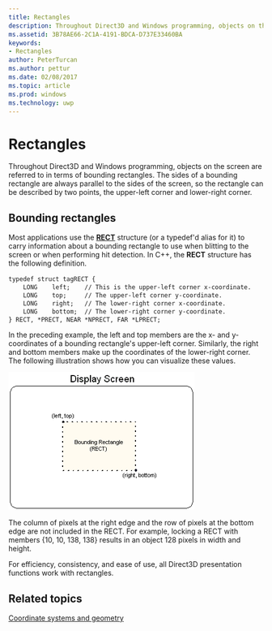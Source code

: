 ```yaml
---
title: Rectangles
description: Throughout Direct3D and Windows programming, objects on the screen are referred to in terms of bounding rectangles.
ms.assetid: 3B78AE66-2C1A-4191-BDCA-D737E33460BA
keywords:
- Rectangles
author: PeterTurcan
ms.author: pettur
ms.date: 02/08/2017
ms.topic: article
ms.prod: windows
ms.technology: uwp
---
```


# Rectangles


Throughout Direct3D and Windows programming, objects on the screen are referred to in terms of bounding rectangles. The sides of a bounding rectangle are always parallel to the sides of the screen, so the rectangle can be described by two points, the upper-left corner and lower-right corner.

## <span id="Bounding_rectangles"></span><span id="bounding_rectangles"></span><span id="BOUNDING_RECTANGLES"></span>Bounding rectangles


Most applications use the [**RECT**](https://msdn.microsoft.com/library/windows/desktop/dd162897) structure (or a typedef'd alias for it) to carry information about a bounding rectangle to use when blitting to the screen or when performing hit detection. In C++, the **RECT** structure has the following definition.

```
typedef struct tagRECT { 
    LONG    left;    // This is the upper-left corner x-coordinate.
    LONG    top;     // The upper-left corner y-coordinate.
    LONG    right;   // The lower-right corner x-coordinate.
    LONG    bottom;  // The lower-right corner y-coordinate.
} RECT, *PRECT, NEAR *NPRECT, FAR *LPRECT; 
```

In the preceding example, the left and top members are the x- and y-coordinates of a bounding rectangle's upper-left corner. Similarly, the right and bottom members make up the coordinates of the lower-right corner. The following illustration shows how you can visualize these values.

![illustration of the rectangle bounded by the left, top, right, and bottom values](images/rect.png)

The column of pixels at the right edge and the row of pixels at the bottom edge are not included in the RECT. For example, locking a RECT with members {10, 10, 138, 138} results in an object 128 pixels in width and height.

For efficiency, consistency, and ease of use, all Direct3D presentation functions work with rectangles.

## <span id="related-topics"></span>Related topics


[Coordinate systems and geometry](coordinate-systems-and-geometry.md)

 

 




